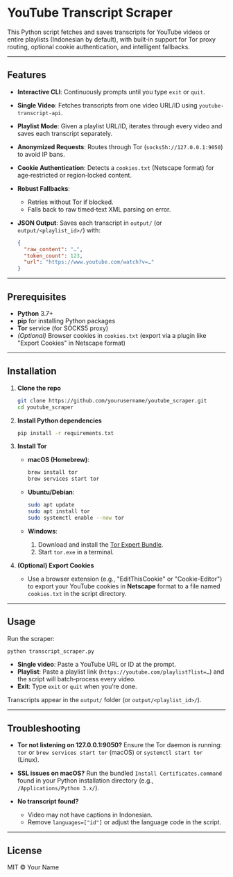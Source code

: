 # YouTube Transcript Scraper

This Python script fetches and saves transcripts for YouTube videos or entire playlists (Indonesian by default), with built‑in support for Tor proxy routing, optional cookie authentication, and intelligent fallbacks.

---

## Features

* **Interactive CLI**: Continuously prompts until you type `exit` or `quit`.
* **Single Video**: Fetches transcripts from one video URL/ID using `youtube-transcript-api`.
* **Playlist Mode**: Given a playlist URL/ID, iterates through every video and saves each transcript separately.
* **Anonymized Requests**: Routes through Tor (`socks5h://127.0.0.1:9050`) to avoid IP bans.
* **Cookie Authentication**: Detects a `cookies.txt` (Netscape format) for age‑restricted or region‑locked content.
* **Robust Fallbacks**:

  * Retries without Tor if blocked.
  * Falls back to raw timed‑text XML parsing on error.
* **JSON Output**: Saves each transcript in `output/` (or `output/<playlist_id>/`) with:

  ```json
  {
    "raw_content": "…",
    "token_count": 123,
    "url": "https://www.youtube.com/watch?v=…"
  }
  ```

---

## Prerequisites

* **Python** 3.7+
* **pip** for installing Python packages
* **Tor** service (for SOCKS5 proxy)
* *(Optional)* Browser cookies in `cookies.txt` (export via a plugin like "Export Cookies" in Netscape format)

---

## Installation

1. **Clone the repo**

   ```bash
   git clone https://github.com/yourusername/youtube_scraper.git
   cd youtube_scraper
   ```

2. **Install Python dependencies**

   ```bash
   pip install -r requirements.txt
   ```

3. **Install Tor**

   * **macOS (Homebrew)**:

     ```bash
     brew install tor
     brew services start tor
     ```
   * **Ubuntu/Debian**:

     ```bash
     sudo apt update
     sudo apt install tor
     sudo systemctl enable --now tor
     ```
   * **Windows**:

     1. Download and install the [Tor Expert Bundle](https://www.torproject.org/download/).
     2. Start `tor.exe` in a terminal.

4. **(Optional) Export Cookies**

   * Use a browser extension (e.g., "EditThisCookie" or "Cookie-Editor") to export your YouTube cookies in **Netscape** format to a file named `cookies.txt` in the script directory.

---

## Usage

Run the scraper:

```bash
python transcript_scraper.py
```

* **Single video**: Paste a YouTube URL or ID at the prompt.
* **Playlist**: Paste a playlist link (`https://youtube.com/playlist?list=…`) and the script will batch‑process every video.
* **Exit**: Type `exit` or `quit` when you’re done.

Transcripts appear in the `output/` folder (or `output/<playlist_id>/`).

---

## Troubleshooting

* **Tor not listening on 127.0.0.1:9050?**
  Ensure the Tor daemon is running:  `tor` or `brew services start tor` (macOS) or `systemctl start tor` (Linux).

* **SSL issues on macOS?**
  Run the bundled `Install Certificates.command` found in your Python installation directory (e.g., `/Applications/Python 3.x/`).

* **No transcript found?**

  * Video may not have captions in Indonesian.
  * Remove `languages=["id"]` or adjust the language code in the script.

---

## License

MIT © Your Name
